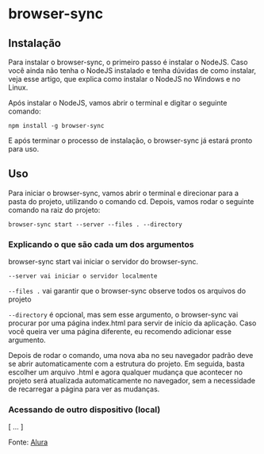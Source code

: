 # browser-sync

## Instalação

Para instalar o browser-sync, o primeiro passo é instalar o NodeJS. Caso você ainda não tenha o NodeJS instalado e tenha dúvidas de como instalar, veja esse artigo, que explica como instalar o NodeJS no Windows e no Linux.

Após instalar o NodeJS, vamos abrir o terminal e digitar o seguinte comando:

`npm install -g browser-sync`

E após terminar o processo de instalação, o browser-sync já estará pronto para uso.

## Uso

Para iniciar o browser-sync, vamos abrir o terminal e direcionar para a pasta do projeto, utilizando o comando cd. Depois, vamos rodar o seguinte comando na raiz do projeto:

`browser-sync start --server --files . --directory`

### Explicando o que são cada um dos argumentos

browser-sync start vai iniciar o servidor do browser-sync.

`--server vai iniciar o servidor localmente`

`--files .` vai garantir que o browser-sync observe todos os arquivos do projeto

`--directory` é opcional, mas sem esse argumento, o browser-sync vai procurar por uma página index.html para servir de início da aplicação. Caso você queira ver uma página diferente, eu recomendo adicionar esse argumento.

Depois de rodar o comando, uma nova aba no seu navegador padrão deve se abrir automaticamente com a estrutura do projeto. Em seguida, basta escolher um arquivo .html e agora qualquer mudança que acontecer no projeto será atualizada automaticamente no navegador, sem a necessidade de recarregar a página para ver as mudanças.

### Acessando de outro dispositivo (local)

[ ... ]

Fonte: [Alura](https://www.alura.com.br/artigos/instalando-o-browser-sync)